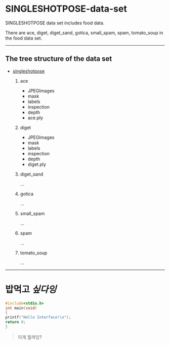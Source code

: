 # SINGLESHOTPOSE-data-set
SINGLESHOTPOSE data set includes food data.

There are ace, diget, diget_sand, gotica, small_spam, spam, tomato_soup in the food data set.

* * *
## The tree structure of the data set


* [singleshotpose](https://drive.google.com/open?id=1KIaRF-iPUBoTEOu4agdcffVfHysYrNGc)
  1. ace
     * JPEGImages
     * mask
     * labels
     * inspection
     * depth
     * ace.ply
  2. diget
     * JPEGImages
     * mask
     * labels
     * inspection
     * depth
     * diget.ply
  3. diget_sand

     ...
  4. gotica

     ...
  5. small_spam

     ...
  6. spam

     ...
  7. tomato_soup

     ...

* * *
# **밥먹고** ***싶다잉***

```c
#include<stdio.h>
int main(void)
{
printf("Hello Interface!\n");
return 0;
}
```

> 이게 뭘까잉?
